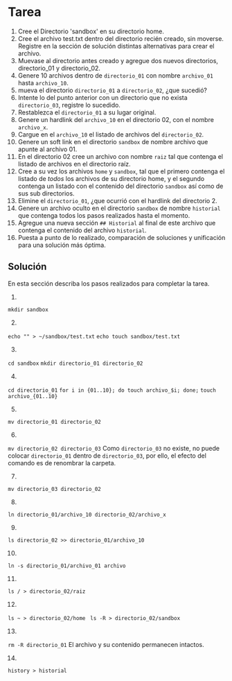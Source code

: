 # Tarea

1. Cree el Directorio 'sandbox' en su directorio home.
2. Cree el archivo test.txt dentro del directorio recién creado, sin moverse. Registre en la sección de solución distintas alternativas para crear el archivo.
3. Muevase al directorio antes creado y agregue dos nuevos directorios, directorio_01 y directorio_02.
4. Genere 10 archivos dentro de `directorio_01` con nombre `archivo_01` hasta `archivo_10`.
5. mueva el directorio `directorio_01` a `directorio_02`, ¿que sucedió?
6. Intente lo del punto anterior con un directorio que no exista `directorio_03`, registre lo sucedido.
7. Restablezca el `directorio_01` a su lugar original.
8. Genere un hardlink del `archivo_10` en el directorio 02, con el nombre `archivo_x`.
9. Cargue en el `archivo_10` el listado de archivos del `directorio_02`.
10. Genere un soft link en el directorio `sandbox` de nombre archivo que apunte al archivo 01.
11. En el directorio 02 cree un archivo con nombre `raiz` tal que contenga el listado de archivos en el directorio raíz.
12. Cree a su vez los archivos `home` y `sandbox`, tal que el primero contenga el listado de *todos* los archivos de su directorio home, y el segundo contenga un listado con el contenido del directorio `sandbox` así como de sus sub directorios.
13. Elimine el `directorio_01`, ¿que ocurrió con el hardlink del directorio 2.
14. Genere un archivo oculto en el directorio `sandbox` de nombre `historial` que contenga todos los pasos realizados hasta el momento.
15. Agregue una nueva sección `## Historial` al final de este archivo que contenga el contenido del archivo `historial`.
16. Puesta a punto de lo realizado, comparación de soluciones y unificación para una solución más óptima.

## Solución

En esta sección describa los pasos realizados para completar la tarea.

1. 
`mkdir sandbox`

2. 
`echo "" > ~/sandbox/test.txt`
`echo touch sandbox/test.txt`

3. 
`cd sandbox`
`mkdir directorio_01 directorio_02`

4. 
`cd directorio_01`
`for i in {01..10}; do touch archivo_$i; done;`
`touch archivo_{01..10}`

5. 
`mv directorio_01 directorio_02`


6. 
`mv directorio_02 directorio_03`
Como `directorio_03` no existe, no puede colocar `directorio_01` dentro de `directorio_03`, por ello, el efecto del comando es de renombrar la carpeta.


7. 
`mv directorio_03 directorio_02`

8. 
`ln directorio_01/archivo_10 directorio_02/archivo_x`

9. 
`ls directorio_02 >> directorio_01/archivo_10`

10. 
`ln -s directorio_01/archivo_01 archivo`

11. 
`ls / > directorio_02/raiz`

12. 
`ls ~ > directorio_02/home `
`ls -R > directorio_02/sandbox`

13. 
`rm -R directorio_01`
El archivo y su contenido permanecen intactos.

14. 
`history > historial`


